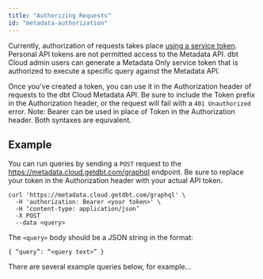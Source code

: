 ```yaml
---
title: "Authorizing Requests"
id: "metadata-authorization"
---
```


Currently, authorization of requests takes place [using a service token](https://docs.getdbt.com/docs/dbt-cloud/dbt-cloud-api/service-tokens). Personal API tokens are not permitted access to the Metadata API. dbt Cloud admin users can generate a Metadata Only service token that is authorized to execute a specific query against the Metadata API.

Once you've created a token, you can use it in the Authorization header of requests to the dbt Cloud Metadata API. Be sure to include the Token prefix in the Authorization header, or the request will fail with a `401 Unauthorized` error. Note: Bearer can be used in place of Token in the Authorization header. Both syntaxes are equivalent.

## Example

You can run queries by sending a `POST` request to the https://metadata.cloud.getdbt.com/graphql endpoint. Be sure to replace your token in the Authorization header with your actual API token.

```
curl 'https://metadata.cloud.getdbt.com/graphql' \
  -H 'authorization: Bearer <your token>' \
  -H ‘content-type: application/json’
  -X POST
  --data <query>
```

The `<query>` body should be a JSON string in the format:

```
{ “query”: “<query text>” }
```

There are several example queries below, for example...
